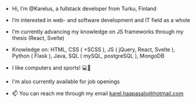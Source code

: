 - Hi, I’m @Karelus, a fullstack developer from Turku, Finland 
- I’m interested in web- and software development and IT field as a whole
- I’m currently advancing my knowledge on JS frameworks through my thesis (React, Svelte)
- Knowledge on: HTML, CSS ( +SCSS ), JS ( jQuery, React, Svelte ), Python ( Flask ), Java, SQL ( mySQL, postgreSQL ), MongoDB

- I like computers and sports! 💻🏐
- I'm also currently available for job openings
- 📫 You can reach me through my email karel.haapasalo@hotmail.com
